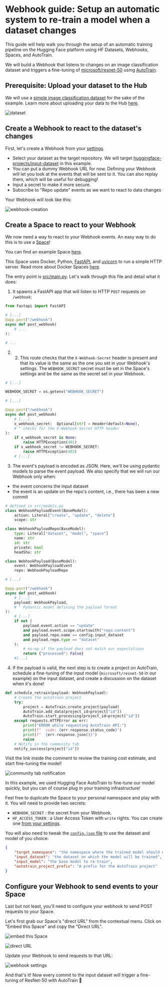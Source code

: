# Webhook guide: Setup an automatic system to re-train a model when a dataset changes

This guide will help walk you through the setup of an automatic training pipeline on the Hugging Face platform
using HF Datasets, Webhooks, Spaces, and AutoTrain.

We will build a Webhook that listens to changes on an image classification dataset and triggers a fine-tuning
of [microsoft/resnet-50](https://huggingface.co/microsoft/resnet-50) using [AutoTrain](https://huggingface.co/autotrain).


## Prerequisite: Upload your dataset to the Hub

We will use a [simple image classification dataset](https://huggingface.co/datasets/huggingface-projects/auto-retrain-input-dataset) for the sake
of the example. Learn more about uploading your data to the Hub [here](https://huggingface.co/docs/datasets/upload_dataset).

![dataset](https://huggingface.co/datasets/huggingface/documentation-images/resolve/main/hub/webhooks-guides/002-auto-retrain/dataset.png)

## Create a Webhook to react to the dataset's changes

First, let's create a Webhook from your [settings]( https://huggingface.co/settings/webhooks).

- Select your dataset as the target repository. We will target [huggingface-projects/input-dataset](https://huggingface.co/datasets/huggingface-projects/input-dataset) in this example.
- You can put a dummy Webhook URL for now. Defining your Webhook will let you look at the events that will be sent to it. You can also replay them, which will be useful for debugging!
- Input a secret to make it more secure.
- Subscribe to "Repo update" events as we want to react to data changes

Your Webhook will look like this:

![webhook-creation](https://huggingface.co/datasets/huggingface/documentation-images/resolve/main/hub/webhooks-guides/002-auto-retrain/webhook-creation.png)

## Create a Space to react to your Webhook

We now need a way to react to your Webhook events. An easy way to do this is to use a [Space](https://huggingface.co/docs/hub/spaces-overview)!

You can find an example Space [here](https://huggingface.co/spaces/huggingface-projects/auto-retrain/tree/main).

This Space uses Docker, Python, [FastAPI](https://fastapi.tiangolo.com/), and [uvicorn](https://www.uvicorn.org) to run a simple HTTP server. Read more about Docker Spaces [here](https://huggingface.co/docs/hub/spaces-sdks-docker).

The entry point is [src/main.py](https://huggingface.co/spaces/huggingface-projects/auto-retrain/blob/main/src/main.py). Let's walk through this file and detail what it does:

1. It spawns a FastAPI app that will listen to HTTP `POST` requests on `/webhook`:

```python
from fastapi import FastAPI

# [...]
@app.post("/webhook")
async def post_webhook(
	# ...
):

# ...
```

2.  2. This route checks that the `X-Webhook-Secret` header is present and that its value is the same as the one you set in your Webhook's settings. The `WEBHOOK_SECRET` secret must be set in the Space's settings and be the same as the secret set in your Webhook.

```python
# [...]

WEBHOOK_SECRET = os.getenv("WEBHOOK_SECRET")

# [...]

@app.post("/webhook")
async def post_webhook(
	# [...]
	x_webhook_secret:  Optional[str] = Header(default=None),
	# ^ checks for the X-Webhook-Secret HTTP header
):
	if x_webhook_secret is None:
		raise HTTPException(401)
	if x_webhook_secret != WEBHOOK_SECRET:
		raise HTTPException(403)
	# [...]
```

3. The event's payload is encoded as JSON. Here, we'll be using pydantic models to parse the event payload. We also specify that we will run our Webhook only when:
- the event concerns the input dataset
- the event is an update on the repo's content, i.e., there has been a new commit


```python
# defined in src/models.py
class WebhookPayloadEvent(BaseModel):
	action: Literal["create", "update", "delete"]
	scope: str

class WebhookPayloadRepo(BaseModel):
	type: Literal["dataset", "model", "space"]
	name: str
	id: str
	private: bool
	headSha: str

class WebhookPayload(BaseModel):
	event: WebhookPayloadEvent
	repo: WebhookPayloadRepo

# [...]

@app.post("/webhook")
async def post_webhook(
	# [...]
	payload: WebhookPayload,
	# ^ Pydantic model defining the payload format
):
	# [...]
	if not (
		payload.event.action == "update"
		and payload.event.scope.startswith("repo.content")
		and payload.repo.name == config.input_dataset
		and payload.repo.type == "dataset"
	):
		# no-op if the payload does not match our expectations
		return {"processed": False}
	#[...]
```

4. If the payload is valid, the next step is to create a project on AutoTrain, schedule a fine-tuning of the input model (`microsoft/resnet-50` in our example) on the input dataset, and create a discussion on the dataset when it's done!

```python
def schedule_retrain(payload: WebhookPayload):
	# Create the autotrain project
	try:
		project = AutoTrain.create_project(payload)
		AutoTrain.add_data(project_id=project["id"])
		AutoTrain.start_processing(project_id=project["id"])
	except requests.HTTPError as err:
		print("ERROR while requesting AutoTrain API:")
		print(f"  code: {err.response.status_code}")
		print(f"  {err.response.json()}")
		raise
	# Notify in the community tab
	notify_success(project["id"])
```

Visit the link inside the comment to review the training cost estimate, and start fine-tuning the model!

![community tab notification](https://huggingface.co/datasets/huggingface/documentation-images/resolve/main/hub/webhooks-guides/002-auto-retrain/notification.png)


In this example, we used Hugging Face AutoTrain to fine-tune our model quickly, but you can of course plug in your training infrastructure!

Feel free to duplicate the Space to your personal namespace and play with it. You will need to provide two secrets:
- `WEBHOOK_SECRET` : the secret from your Webhook.
- `HF_ACCESS_TOKEN` : a User Access Token with `write` rights. You can create one [from your settings](https://huggingface.co/settings/tokens).

You will also need to tweak the [`config.json` file](https://huggingface.co/spaces/huggingface-projects/auto-retrain/blob/main/config.json) to use the dataset and model of you choice:

```json
{
	"target_namespace": "the namespace where the trained model should end up",
	"input_dataset": "the dataset on which the model will be trained",
	"input_model": "the base model to re-train",
	"autotrain_project_prefix": "A prefix for the AutoTrain project"
}
```

## Configure your Webhook to send events to your Space

Last but not least, you'll need to configure your webhook to send POST requests to your Space.

Let's first grab our Space's "direct URL" from the contextual menu. Click on "Embed this Space" and copy the "Direct URL".

![embed this Space](https://huggingface.co/datasets/huggingface/documentation-images/resolve/main/hub/webhooks-guides/002-auto-retrain/duplicate-space.png)

![direct URL](https://huggingface.co/datasets/huggingface/documentation-images/resolve/main/hub/webhooks-guides/002-auto-retrain/direct-url.png)

Update your Webhook to send requests to that URL:

![webhook settings](https://huggingface.co/datasets/huggingface/documentation-images/resolve/main/hub/webhooks-guides/002-auto-retrain/update-webhook.png)

And that's it! Now every commit to the input dataset will trigger a fine-tuning of ResNet-50 with AutoTrain 🎉
